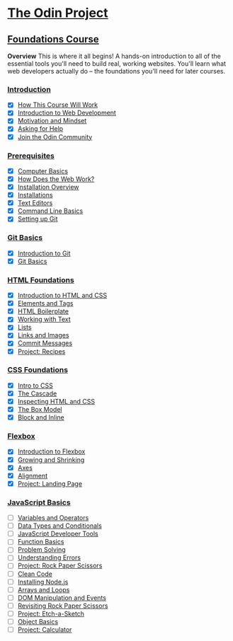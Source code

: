 # [The Odin Project](https://www.theodinproject.com/)

## [Foundations Course](https://www.theodinproject.com/paths/foundations/courses/foundations)

**Overview**
This is where it all begins! A hands-on introduction to all of the essential tools you'll need to build real, working websites. You'll learn what web developers actually do – the foundations you'll need for later courses.

### [Introduction](https://www.theodinproject.com/paths/foundations/courses/foundations#introduction)

- [x] [How This Course Will Work](https://www.theodinproject.com/lessons/foundations-how-this-course-will-work)
- [x] [Introduction to Web Development](https://www.theodinproject.com/lessons/foundations-introduction-to-web-development)
- [x] [Motivation and Mindset](https://www.theodinproject.com/lessons/foundations-motivation-and-mindset)
- [x] [Asking for Help](https://www.theodinproject.com/lessons/foundations-asking-for-help)
- [x] [Join the Odin Community](https://www.theodinproject.com/lessons/foundations-join-the-odin-community)

### [Prerequisites](https://www.theodinproject.com/paths/foundations/courses/foundations#prerequisites)

- [x] [Computer Basics](https://www.theodinproject.com/lessons/foundations-computer-basics)
- [x] [How Does the Web Work?](https://www.theodinproject.com/lessons/foundations-how-does-the-web-work)
- [x] [Installation Overview](https://www.theodinproject.com/lessons/foundations-installation-overview)
- [x] [Installations](https://www.theodinproject.com/lessons/foundations-installations)
- [x] [Text Editors](https://www.theodinproject.com/lessons/foundations-text-editors)
- [x] [Command Line Basics](https://www.theodinproject.com/lessons/foundations-command-line-basics)
- [x] [Setting up Git](https://www.theodinproject.com/lessons/foundations-setting-up-git)

### [Git Basics](https://www.theodinproject.com/paths/foundations/courses/foundations#git-basics)

- [x] [Introduction to Git](https://www.theodinproject.com/lessons/foundations-introduction-to-git)
- [x] [Git Basics](https://www.theodinproject.com/lessons/foundations-git-basics)

### [HTML Foundations](https://www.theodinproject.com/paths/foundations/courses/foundations#html-foundations)

- [x] [Introduction to HTML and CSS](https://www.theodinproject.com/lessons/foundations-introduction-to-html-and-css)
- [x] [Elements and Tags](https://www.theodinproject.com/lessons/foundations-elements-and-tags)
- [x] [HTML Boilerplate](https://www.theodinproject.com/lessons/foundations-html-boilerplate)
- [x] [Working with Text](https://www.theodinproject.com/lessons/foundations-working-with-text)
- [x] [Lists](https://www.theodinproject.com/lessons/foundations-lists)
- [x] [Links and Images](https://www.theodinproject.com/lessons/foundations-links-and-images)
- [x] [Commit Messages](https://www.theodinproject.com/lessons/foundations-commit-messages)
- [x] [Project: Recipes](https://www.theodinproject.com/lessons/foundations-recipes)

### [CSS Foundations](https://www.theodinproject.com/paths/foundations/courses/foundations#css-foundations)

- [x] [Intro to CSS](https://www.theodinproject.com/lessons/foundations-intro-to-css)
- [x] [The Cascade](https://www.theodinproject.com/lessons/foundations-the-cascade)
- [x] [Inspecting HTML and CSS](https://www.theodinproject.com/lessons/foundations-inspecting-html-and-css)
- [x] [The Box Model](https://www.theodinproject.com/lessons/foundations-the-box-model)
- [x] [Block and Inline](https://www.theodinproject.com/lessons/foundations-block-and-inline)

### [Flexbox](https://www.theodinproject.com/paths/foundations/courses/foundations#flexbox)

- [x] [Introduction to Flexbox](https://www.theodinproject.com/lessons/foundations-introduction-to-flexbox)
- [x] [Growing and Shrinking](https://www.theodinproject.com/lessons/foundations-growing-and-shrinking)
- [x] [Axes](https://www.theodinproject.com/lessons/foundations-axes)
- [x] [Alignment](https://www.theodinproject.com/lessons/foundations-alignment)
- [x] [Project: Landing Page](https://www.theodinproject.com/lessons/foundations-landing-page)

### [JavaScript Basics](https://www.theodinproject.com/paths/foundations/courses/foundations#javascript-basics)

- [ ] [Variables and Operators](https://www.theodinproject.com/lessons/foundations-variables-and-operators)
- [ ] [Data Types and Conditionals](https://www.theodinproject.com/lessons/foundations-data-types-and-conditionals)
- [ ] [JavaScript Developer Tools](https://www.theodinproject.com/lessons/foundations-javascript-developer-tools)
- [ ] [Function Basics](https://www.theodinproject.com/lessons/foundations-function-basics)
- [ ] [Problem Solving](https://www.theodinproject.com/lessons/foundations-problem-solving)
- [ ] [Understanding Errors](https://www.theodinproject.com/lessons/foundations-understanding-errors)
- [ ] [Project: Rock Paper Scissors](https://www.theodinproject.com/lessons/foundations-rock-paper-scissors)
- [ ] [Clean Code](https://www.theodinproject.com/lessons/foundations-clean-code)
- [ ] [Installing Node.js](https://www.theodinproject.com/lessons/foundations-installing-node-js)
- [ ] [Arrays and Loops](https://www.theodinproject.com/lessons/foundations-arrays-and-loops)
- [ ] [DOM Manipulation and Events](https://www.theodinproject.com/lessons/foundations-dom-manipulation-and-events)
- [ ] [Revisiting Rock Paper Scissors](https://www.theodinproject.com/lessons/foundations-revisiting-rock-paper-scissors)
- [ ] [Project: Etch-a-Sketch](https://www.theodinproject.com/lessons/foundations-etch-a-sketch)
- [ ] [Object Basics](https://www.theodinproject.com/lessons/foundations-object-basics)
- [ ] [Project: Calculator](https://www.theodinproject.com/lessons/foundations-calculator)
